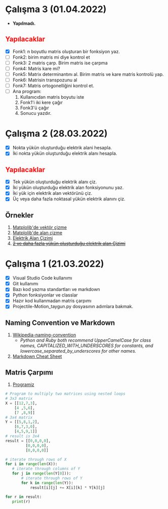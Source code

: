 # Çalışma 3 (01.04.2022)
- **Yapılmadı.**
## <span style="color:red">Yapılacaklar</span>

- [x] Fonk1: n boyutlu matris oluşturan bir fonksiyon yaz.
- [ ] Fonk2: birim matris mi diye kontrol et
- [ ] Fonk3: 2 matris çarp. Birim matris ise çarpma
- [ ] Fonk4: Matris kare mi?
- [ ] Fonk5: Matrix determinantını al. Birim matris ve kare matris kontrolü yap.
- [ ] Fonk6: Matrisin transpozunu al
- [ ] Fonk7: Matris ortogonelliğini kontrol et.
- [ ] Ana program:
    1. Kullanıcıdan matris boyutu iste
    2. Fonk1'i iki kere çağır
    3. Fonk3'ü çağır
    4. Sonucu yazdır.

# Çalışma 2 (28.03.2022)

- [x] Nokta yükün oluşturduğu elektrik alani hesapla.
- [x] İki nokta yükün oluşturduğu elektrik alanı hesapla.
  
## <span style="color:red">Yapılacaklar</span>

- [x] Tek yükün oluşturduğu elektrik alanı çiz.
- [x] İki yükün oluşturduğu elektrik alan fonksiyonunu yaz.
- [x] İki yük için elektrik alan vektörünü çiz.
- [x] Üç veya daha fazla noktasal yükün elektrik alanını çiz.

## Örnekler

1. [Matplolib'de vektör çizme](https://www.geeksforgeeks.org/quiver-plot-in-matplotlib/)
2. [Matplolib'de alan çizme](https://matplotlib.org/2.0.2/examples/pylab_examples/quiver_demo.html)
4. [Elektrik Alan Çizimi](https://stackoverflow.com/questions/53275867/electric-field-lines)
3. [~~2 ve daha fazla yükün oluşturduğu elektrik alan Çizimi~~](https://scipython.com/blog/visualizing-a-vector-field-with-matplotlib/)

# Çalışma 1 (21.03.2022)

- [x] Visual Studio Code kullanımı
- [x] Git kullanımı
- [x] Bazı kod yazma standartları ve markdown
- [x] Python fonksiyonlar ve classlar
- [x] Hazır kod kullanmadan matris çarpımı
- [x] Projectile-Motion_taygun.py dosyasının adımlara bakmak.

## Naming Convention ve Markdown

1. [Wikipedia-naming-convention](https://en.wikipedia.org/wiki/Naming_convention_(programming)#Python_and_Ruby)
   - *Python and Ruby both recommend UpperCamelCase for class names, CAPITALIZED_WITH_UNDERSCORES for constants, and lowercase_separated_by_underscores for other names.*
2. [Markdown Cheat Sheet](https://www.markdownguide.org/cheat-sheet/)

## Matris Çarpımı

1. [Programiz](https://www.programiz.com/python-programming/examples/multiply-matrix)

```python
# Program to multiply two matrices using nested loops
# 3x3 matrix
X = [[12,7,3],
    [4 ,5,6],
    [7 ,8,9]]
# 3x4 matrix
Y = [[5,8,1,2],
    [6,7,3,0],
    [4,5,9,1]]
# result is 3x4
result = [[0,0,0,0],
         [0,0,0,0],
         [0,0,0,0]]

# iterate through rows of X
for i in range(len(X)):
   # iterate through columns of Y
   for j in range(len(Y[0])):
       # iterate through rows of Y
       for k in range(len(Y)):
           result[i][j] += X[i][k] * Y[k][j]

for r in result:
   print(r)
```
